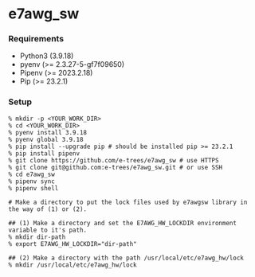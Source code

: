 # e7awg_sw

### Requirements

- Python3 (3.9.18)
- pyenv (>= 2.3.27-5-gf7f09650)
- Pipenv (>= 2023.2.18)
- Pip (>= 23.2.1)

### Setup

```
% mkdir -p <YOUR_WORK_DIR>
% cd <YOUR_WORK_DIR>
% pyenv install 3.9.18
% pyenv global 3.9.18
% pip install --upgrade pip # should be installed pip >= 23.2.1
% pip install pipenv
% git clone https://github.com/e-trees/e7awg_sw # use HTTPS
% git clone git@github.com:e-trees/e7awg_sw.git # or use SSH
% cd e7awg_sw
% pipenv sync
% pipenv shell

# Make a directory to put the lock files used by e7awgsw library in the way of (1) or (2).

## (1) Make a directory and set the E7AWG_HW_LOCKDIR environment variable to it's path.
% mkdir dir-path
% export E7AWG_HW_LOCKDIR="dir-path"

## (2) Make a directory with the path /usr/local/etc/e7awg_hw/lock
% mkdir /usr/local/etc/e7awg_hw/lock
```

